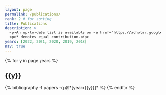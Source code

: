 ```yaml
---
layout: page
permalink: /publications/
rank: 2 # for sorting
title: Publications
description: >
  <p>An up-to-date list is available on <a href="https://scholar.google.com/citations?user=cn1k7gYAAAAJ">Google Scholar</a>.</p>
  <p>* denotes equal contribution.</p>
years: [2022, 2021, 2020, 2019, 2018]
nav: true
---
```


<div class="publications">

{% for y in page.years %}
  <h2 class="year">{{y}}</h2>
  {% bibliography -f papers -q @*[year={{y}}]* %}
{% endfor %}

</div>
